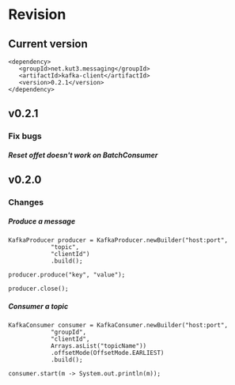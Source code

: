 # Revision

## Current version
    <dependency>
       <groupId>net.kut3.messaging</groupId>
       <artifactId>kafka-client</artifactId>
       <version>0.2.1</version>
    </dependency>

## v0.2.1
### Fix bugs
##### Reset offet doesn't work on BatchConsumer

## v0.2.0
### Changes
##### Produce a message

    KafkaProducer producer = KafkaProducer.newBuilder("host:port",
                "topic",
                "clientId")
                .build();
        
    producer.produce("key", "value");
        
    producer.close();

##### Consumer a topic

    KafkaConsumer consumer = KafkaConsumer.newBuilder("host:port",
                "groupId",
                "clientId",
                Arrays.asList("topicName"))
                .offsetMode(OffsetMode.EARLIEST)
                .build();
        
    consumer.start(m -> System.out.println(m));
